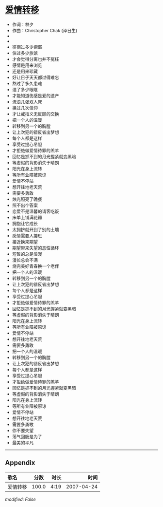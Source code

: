# [爱情转移](https://music.163.com/song?id=65536)

* 作词：林夕
* 作曲：Christopher Chak (泽日生)
*
*
* 徘徊过多少橱窗
* 住过多少旅馆
* 才会觉得分离也并不冤枉
* 感情是用来浏览
* 还是用来珍藏
* 好让日子天天都过得难忘
* 熬过了多久患难
* 湿了多少眼眶
* 才能知道伤感是爱的遗产
* 流浪几张双人床
* 换过几次信仰
* 才让戒指义无反顾的交换
* 把一个人的温暖
* 转移到另一个的胸膛
* 让上次犯的错反省出梦想
* 每个人都是这样
* 享受过提心吊胆
* 才拒绝做爱情待罪的羔羊
* 回忆是抓不到的月光握紧就变黑暗
* 等虚假的背影消失于晴朗
* 阳光在身上流转
* 等所有业障被原谅
* 爱情不停站
* 想开往地老天荒
* 需要多勇敢
* 烛光照亮了晚餐
* 照不出个答案
* 恋爱不是温馨的请客吃饭
* 床单上铺满花瓣
* 拥抱让它成长
* 太拥挤就开到了别的土壤
* 感情需要人接班
* 接近换来期望
* 期望带来失望的恶性循环
* 短暂的总是浪漫
* 漫长总会不满
* 烧完美好青春换一个老伴
* 把一个人的温暖
* 转移到另一个的胸膛
* 让上次犯的错反省出梦想
* 每个人都是这样
* 享受过提心吊胆
* 才拒绝做爱情待罪的羔羊
* 回忆是抓不到的月光握紧就变黑暗
* 等虚假的背影消失于晴朗
* 阳光在身上流转
* 等所有业障被原谅
* 爱情不停站
* 想开往地老天荒
* 需要多勇敢
* 把一个人的温暖
* 转移到另一个的胸膛
* 让上次犯的错反省出梦想
* 每个人都是这样
* 享受过提心吊胆
* 才拒绝做爱情待罪的羔羊
* 回忆是抓不到的月光握紧就变黑暗
* 等虚假的背影消失于晴朗
* 阳光在身上流转
* 等所有业障被原谅
* 爱情不停站
* 想开往地老天荒
* 需要多勇敢
* 你不要失望
* 荡气回肠是为了
* 最美的平凡


---

## Appendix

|歌名|分数|时长|时间|
|:---|:---:|---:|---:|
|爱情转移|100.0|4:19|2007-04-24

*modified: False*